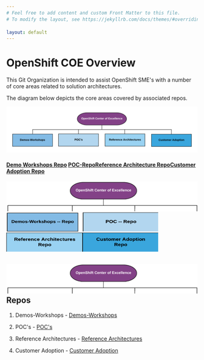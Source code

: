 ```yaml
---
# Feel free to add content and custom Front Matter to this file.
# To modify the layout, see https://jekyllrb.com/docs/themes/#overriding-theme-defaults

layout: default
---
```


OpenShift COE Overview
====================================
This Git Organization is intended to assist OpenShift SME's with a number of core areas related to solution architectures.

The diagram below depicts the core areas covered by associated repos.

![OpenShift Center of Excellence Project Overview](docs/images/header-overview.png?raw=true "OpenShift Center of Excellence Project Overview")  
   <h4><a href="https://github.com/ocp-coe/demos-workshops target="_blank">Demo Workshops Repo</a> <a href="https://github.com/ocp-coe/pocs target="_blank">POC-Repo</a><a href="https://github.com/ocp-coe/reference-architectures" target="_blank">Reference Architecture Repo</a><a href="https://github.com/ocp-coe/customer-adoption" target="_blank">Customer Adoption Repo</a></h4> 

   <a href="https://github.com/ocp-coe/overview" target="_blank"><img src="docs/images/light-overview.png" alt="Overview" width="800"></a>
   <a href="https://github.com/ocp-coe/demos-workshops" target="_blank"><img src="docs/images/demo-light.png" alt="Demo Workshopts" width="200" height="50" border="0"></a><a href="https://github.com/ocp-coe/pocs" target="_blank"><img src="docs/images/poc-light.png" alt="Proof of Concepts" width="200" height="50" border="0"></a><a href="https://github.com/ocp-coe/reference-architectures" target="_blank"><img src="docs/images/ref-light.png" alt="Reference Architectures Repo" width="200" height="50" border="0"></a><a href="https://github.com/ocp-coe/customer-adoption" target="_blank"><img src="docs/images/customer-light.png" alt="Customer Adoption Repo" width="200" height="50" border="0"></a>  


   <a href="https://github.com/ocp-coe/overview" target="_blank"><img src="docs/images/light-overview.png" alt="Overview"></a>
Repos
--------

1. Demos-Workshops - [Demos-Workshops](https://github.com/ocp-coe/demos-workshops/)

2. POC's - [POC's](https://github.com/ocp-coe/pocs/)

3. Reference Architectures - [Reference Architectures](https://github.com/ocp-coe/reference-architectures/)

4. Customer Adoption - [Customer Adoption](https://github.com/ocp-coe/customer-adoption/)
